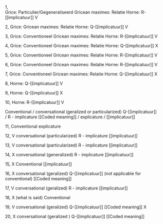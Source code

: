 
1,  
Grice: Particulier/Gegeneraliseerd
Gricean maximes: Relatie
Horne: R-[[implicatuur]] V

2,
Grice: 
Gricean maximes: Relatie
Horne: Q-[[implicatuur]] V

3,
Grice: Conventioneel
Gricean maximes: Relatie
Horne: R-[[implicatuur]] V

4,
Grice: Conventioneel
Gricean maximes: Relatie
Horne: Q-[[implicatuur]] X

5, 
Grice: Conventioneel
Gricean maximes: Relatie
Horne: R-[[implicatuur]] V

6,
Grice: Conventioneel
Gricean maximes: Relatie
Horne: R-[[implicatuur]] V

7,
Grice: Conventioneel
Gricean maximes: Relatie
Horne: Q-[[implicatuur]] X


8,
Horne: Q-[[implicatuur]] V

9,
Horne: Q-[[implicatuur]] X

10,
Horne: R-[[implicatuur]] V

Conventional / conversational (geralized or particularized)
Q-[[implicatuur]] / R - implicature
[[Coded meaning]] / explicature / [[implicatuur]]

11,
Conventional 
explicature

12, V
conversational (particularized)
R - implicature
[[implicatuur]]

13, V
conversational (particularized)
R - implicature
[[implicatuur]]

14, X
conversational (generalized)
R - implicature
[[implicatuur]]

15, X
Conventional 
[[implicatuur]]

16, X
conversational (geralized)
Q-[[implicatuur]] (not applicable for conventional)
[[Coded meaning]] 

17, V
conversational (geralized)
R - implicature
[[implicatuur]]

18, X (what is said)
Conventional

19, V
conversational (geralized)
Q-[[implicatuur]]
[[Coded meaning]] X

20, X
conversational (geralized )
Q-[[implicatuur]]
[[Coded meaning]]